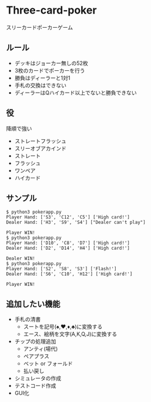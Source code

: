 # Three-card-poker
スリーカードポーカーゲーム

## ルール

* デッキはジョーカー無しの52枚
* 3枚のカードでポーカーを行う
* 勝負はディーラーと1対1
* 手札の交換はできない
* ディーラーはQハイカード以上でないと勝負できない

## 役

降順で強い

* ストレートフラッシュ
* スリーオブアカインド
* ストレート
* フラッシュ
* ワンペア
* ハイカード

## サンプル

```ｓh
$ python3 pokerapp.py 
Player Hand: ['S3', 'C12', 'C5'] ['High card!']
Dealer Hand: ['H3', 'S9', 'S4'] ["Dealer can't play"]

Player WIN!
$ python3 pokerapp.py 
Player Hand: ['D10', 'C8', 'D7'] ['High card!']
Dealer Hand: ['D2', 'D14', 'H4'] ['High card!']

Dealer WIN!
$ python3 pokerapp.py 
Player Hand: ['S2', 'S8', 'S3'] ['Flash!']
Dealer Hand: ['S6', 'C10', 'H12'] ['High card!']

Player WIN!
```

## 追加したい機能


* 手札の清書
  - スートを記号(♠,♥,♦,♣)に変換する
  - エース、絵柄を文字(A,K,Q,J)に変換する
* チップの処理追加
  - アンティ(場代)
  - ペアプラス
  - ベット or フォールド
  - 払い戻し
* シミュレータの作成
* テストコード作成
* GUI化
